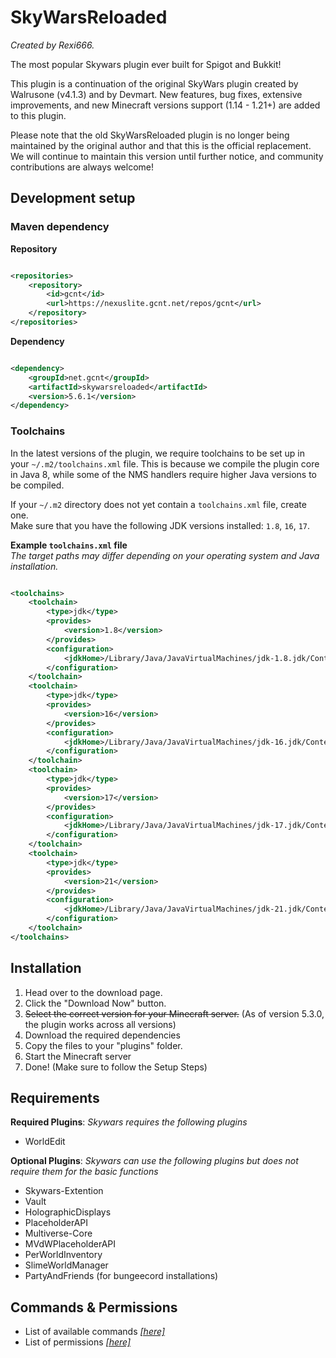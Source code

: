 # SkyWarsReloaded

*Created by Rexi666.*

The most popular Skywars plugin ever built for Spigot and Bukkit!

This plugin is a continuation of the original SkyWars plugin created by Walrusone (v4.1.3) and by Devmart.
New features, bug fixes, extensive improvements, and new Minecraft versions support (1.14 - 1.21+) are added to this plugin.

Please note that the old SkyWarsReloaded plugin is no longer being maintained by the original author and that this is the official replacement.
We will continue to maintain this version until further notice, and community contributions are always welcome!

## Development setup

### Maven dependency

**Repository**

```xml

<repositories>
    <repository>
        <id>gcnt</id>
        <url>https://nexuslite.gcnt.net/repos/gcnt</url>
    </repository>
</repositories>
```

**Dependency**

```xml

<dependency>
    <groupId>net.gcnt</groupId>
    <artifactId>skywarsreloaded</artifactId>
    <version>5.6.1</version>
</dependency>
```

### Toolchains

In the latest versions of the plugin, we require toolchains to be set up in your `~/.m2/toolchains.xml` file.
This is because we compile the plugin core in Java 8, while some of the NMS handlers require higher Java versions to be compiled.

If your `~/.m2` directory does not yet contain a `toolchains.xml` file, create one.  
Make sure that you have the following JDK versions installed: `1.8`, `16`, `17`.

**Example `toolchains.xml` file**  
*The target paths may differ depending on your operating system and Java installation.*

```xml

<toolchains>
    <toolchain>
        <type>jdk</type>
        <provides>
            <version>1.8</version>
        </provides>
        <configuration>
            <jdkHome>/Library/Java/JavaVirtualMachines/jdk-1.8.jdk/Contents/Home</jdkHome>
        </configuration>
    </toolchain>
    <toolchain>
        <type>jdk</type>
        <provides>
            <version>16</version>
        </provides>
        <configuration>
            <jdkHome>/Library/Java/JavaVirtualMachines/jdk-16.jdk/Contents/Home</jdkHome>
        </configuration>
    </toolchain>
    <toolchain>
        <type>jdk</type>
        <provides>
            <version>17</version>
        </provides>
        <configuration>
            <jdkHome>/Library/Java/JavaVirtualMachines/jdk-17.jdk/Contents/Home</jdkHome>
        </configuration>
    </toolchain>
    <toolchain>
        <type>jdk</type>
        <provides>
            <version>21</version>
        </provides>
        <configuration>
            <jdkHome>/Library/Java/JavaVirtualMachines/jdk-21.jdk/Contents/Home</jdkHome>
        </configuration>
    </toolchain>
</toolchains>
```

## Installation

1. Head over to the download page.
2. Click the "Download Now" button.
3. ~~Select the correct version for your Minecraft server.~~ (As of version 5.3.0, the plugin works across all versions)
4. Download the required dependencies
5. Copy the files to your "plugins" folder.
6. Start the Minecraft server
7. Done! (Make sure to follow the Setup Steps)

## Requirements

**Required Plugins**: *Skywars requires the following plugins*

* WorldEdit

**Optional Plugins**: *Skywars can use the following plugins but does not require them for the basic functions*

* Skywars-Extention
* Vault
* HolographicDisplays
* PlaceholderAPI
* Multiverse-Core
* MVdWPlaceholderAPI
* PerWorldInventory
* SlimeWorldManager
* PartyAndFriends (for bungeecord installations)

## Commands & Permissions

* List of available commands [*[here]*](https://github.com/TechnicallyCoded/SkywarsReloadedWiki/wiki/commands)
* List of permissions [*[here]*](https://github.com/TechnicallyCoded/SkywarsReloadedWiki/wiki/permissions)